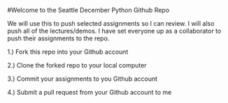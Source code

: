 #Welcome to the Seattle December Python Github Repo

We will use this to push selected assignments so I can review. I will also push all of the lectures/demos. I have set everyone up as a collaborator to push their assignments to the repo.

1.) Fork this repo into your Github account

2.) Clone the forked repo to your local computer

3.) Commit your assignments to you Github account

4.) Submit a pull request from your Github account to me
